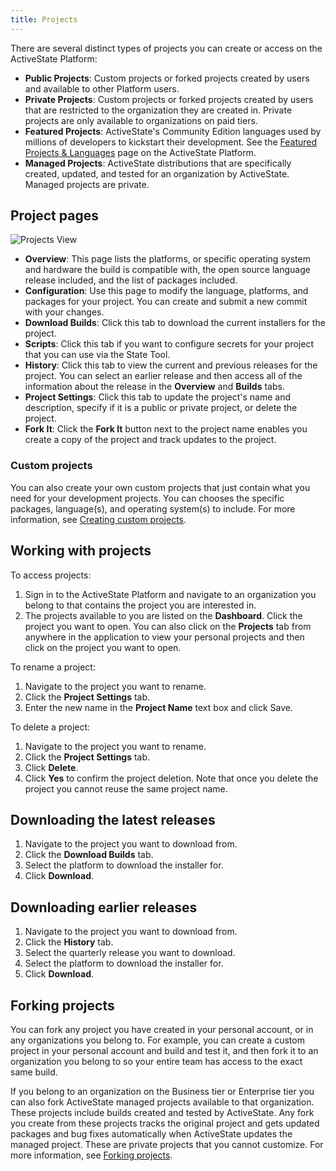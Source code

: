 ```yaml
---
title: Projects
---
```


There are several distinct types of projects you can create or access on the ActiveState Platform:

* **Public Projects**: Custom projects or forked projects created by users and available to other Platform users.
* **Private Projects**: Custom projects or forked projects created by users that are restricted to the organization they are created in. Private projects are only available to organizations on paid tiers.
* **Featured Projects**: ActiveState's Community Edition languages used by millions of developers to kickstart their development. See the [Featured Projects & Languages](https://platform.activestate.com/featured-projects) page on the ActiveState Platform.
* **Managed Projects**: ActiveState distributions that are specifically created, updated, and tested for an organization by ActiveState. Managed projects are private.

## Project pages

![Projects View](/images/projects_view.png)

* **Overview**: This page lists the platforms, or specific operating system and hardware the build is compatible with, the open source language release included, and the list of packages included. 
* **Configuration**: Use this page to modify the language, platforms, and packages for your project. You can create and submit a new commit with your changes. 
* **Download Builds**: Click this tab to download the current installers for the project.
* **Scripts**: Click this tab if you want to configure secrets for your project that you can use via the State Tool.
* **History**: Click this tab to view the current and previous releases for the project. You can select an earlier release and then access all of the information about the release in the **Overview** and **Builds** tabs.
* **Project Settings**: Click this tab to update the project's name and description, specify if it is a public or private project, or delete the project.
* **Fork It**: Click the **Fork It** button next to the project name enables you create a copy of the project and track updates to the project.

### Custom projects

You can also create your own custom projects that just contain what you need for your development projects. You can chooses the specific packages, language(s), and operating system(s) to include. For more information, see [Creating custom projects](/projects/custom).

## Working with projects

To access projects: 

1. Sign in to the ActiveState Platform and navigate to an organization you belong to that contains the project you are interested in.
2. The projects available to you are listed on the **Dashboard**. Click the project you want to open. You can also click on the **Projects** tab from anywhere in the application to view your personal projects and then click on the project you want to open.

To rename a project:

1. Navigate to the project you want to rename.
2. Click the **Project Settings** tab.
3. Enter the new name in the **Project Name** text box and click Save. 

To delete a project:

1. Navigate to the project you want to rename.
2. Click the **Project Settings** tab.
3. Click **Delete**.
4. Click **Yes** to confirm the project deletion. Note that once you delete the project you cannot reuse the same project name.

## Downloading the latest releases

1. Navigate to the project you want to download from.
2. Click the **Download Builds** tab.
3. Select the platform to download the installer for.
4. Click **Download**.

## Downloading earlier releases

1. Navigate to the project you want to download from.
2. Click the **History** tab.
3. Select the quarterly release you want to download.
4. Select the platform to download the installer for.
5. Click **Download**.

## Forking projects

You can fork any project you have created in your personal account, or in any organizations you belong to. For example, you can create a custom project in your personal account and build and test it, and then fork it to an organization you belong to so your entire team has access to the exact same build.

If you belong to an organization on the Business tier or Enterprise tier you  can also fork ActiveState managed projects available to that organization. These projects include builds created and tested by ActiveState. Any fork you create from these projects tracks the original project and gets updated packages and bug fixes automatically when ActiveState updates the managed project. These are private projects that you cannot customize. For more information, see [Forking projects](/projects/forks).

